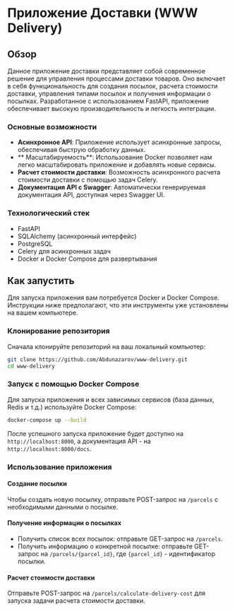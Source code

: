 # Приложение Доставки (WWW Delivery)

## Обзор

Данное приложение доставки представляет собой современное решение для управления процессами доставки товаров. Оно включает в себя функциональность для создания посылок, расчета стоимости доставки, управления типами посылок и получения информации о посылках. Разработанное с использованием FastAPI, приложение обеспечивает высокую производительность и легкость интеграции.

### Основные возможности

- **Асинхронное API**: Приложение использует асинхронные запросы, обеспечивая быструю обработку данных.
- ** Масштабируемость**: Использование Docker позволяет нам легко масштабировать приложение и добавлять новые сервисы.
- **Расчет стоимости доставки**: Возможность асинхронного расчета стоимости доставки с помощью задач Celery.
- **Документация API с Swagger**: Автоматически генерируемая документация API, доступная через Swagger UI.

### Технологический стек

- FastAPI
- SQLAlchemy (асинхронный интерфейс)
- PostgreSQL
- Celery для асинхронных задач
- Docker и Docker Compose для развертывания

## Как запустить

Для запуска приложения вам потребуется Docker и Docker Compose. Инструкции ниже предполагают, что эти инструменты уже установлены на вашем компьютере.

### Клонирование репозитория

Сначала клонируйте репозиторий на ваш локальный компьютер:

```bash
git clone https://github.com/Abdunazarov/www-delivery.git
cd www-delivery
```

### Запуск с помощью Docker Compose

Для запуска приложения и всех зависимых сервисов (база данных, Redis и т.д.) используйте Docker Compose:

```bash
docker-compose up --build
```

После успешного запуска приложение будет доступно на `http://localhost:8000`, а документация API - на `http://localhost:8000/docs`.

### Использование приложения

#### Создание посылки

Чтобы создать новую посылку, отправьте POST-запрос на `/parcels` с необходимыми данными о посылке.

#### Получение информации о посылках

- Получить список всех посылок: отправьте GET-запрос на `/parcels`.
- Получить информацию о конкретной посылке: отправьте GET-запрос на `/parcels/{parcel_id}`, где `{parcel_id}` - идентификатор посылки.

#### Расчет стоимости доставки

Отправьте POST-запрос на `/parcels/calculate-delivery-cost` для запуска задачи расчета стоимости доставки.